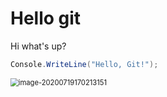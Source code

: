 # Hello git

Hi what's up?

```c#
Console.WriteLine("Hello, Git!");
```

<img src="G:\tmp\gittest\img\image-20200719170213151.png" alt="image-20200719170213151" style="zoom:80%;" />